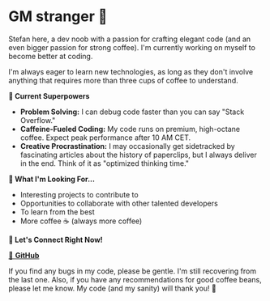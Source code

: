 # GM stranger 👋

Stefan here, a dev noob with a passion for crafting elegant code (and an even bigger passion for strong coffee).  I'm currently working on myself to become better at coding.

I'm always eager to learn new technologies, as long as they don't involve anything that requires more than three cups of coffee to understand.

**🤌 Current Superpowers**

* **Problem Solving:**  I can debug code faster than you can say "Stack Overflow."
* **Caffeine-Fueled Coding:** My code runs on premium, high-octane coffee. Expect peak performance after 10 AM CET.
* **Creative Procrastination:**  I may occasionally get sidetracked by fascinating articles about the history of paperclips, but I always deliver in the end. Think of it as "optimized thinking time."

**🧐 What I'm Looking For...**

* Interesting projects to contribute to
* Opportunities to collaborate with other talented developers
* To learn from the best 
* More coffee ☕ (always more coffee)

**🤝 Let's Connect Right Now!**

[🤖 **GitHub**](https://github.com/smucando)

If you find any bugs in my code, please be gentle. I'm still recovering from the last one. Also, if you have any recommendations for good coffee beans, please let me know. My code (and my sanity) will thank you! 🙏
